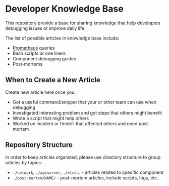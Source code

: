 # Developer Knowledge Base

This repository provide a base for sharing knowledge that help developers debugging issues or improve
daily life.

The list of possible articles in knowledge base include:

* [Prometheus](https://prometheus.io/docs/prometheus/latest/querying/basics/) queries
* Bash scripts or one liners
* Component debugging guides
* Post-mortems

## When to Create a New Article

Create new article here once you:

* Got a useful command/snippet that your or other team can use when debugging
* Investigated interesting problem and got steps that others might benefit
* Wrote a script that might help others
* Worked on incident or firedrill that affected others and need post-mortem

## Repository Structure

In order to keep articles organized, please use directory structure to group articles by topics:

* `./network`, `./apiserver`, `./etcd`... - articles related to specific component
* `./post-mortem/NAME/` - post-mortem articles, include scripts, logs, etc.
